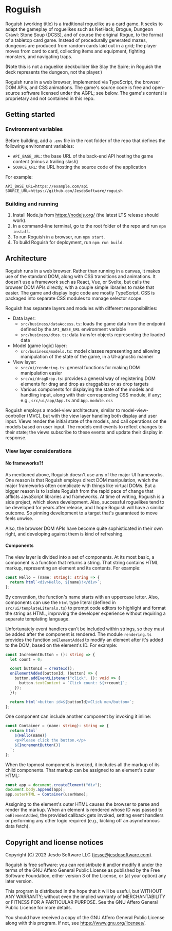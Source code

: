 # Roguish

Roguish (working title) is a traditional roguelike as a card game. It seeks to adapt the gameplay of roguelikes such as NetHack, Brogue, Dungeon Crawl: Stone Soup (DCSS), and of course the original Rogue, to the format of a tabletop card game. Instead of procedurally generated mazes, dungeons are produced from random cards laid out in a grid; the player moves from card to card, collecting items and equipment, fighting monsters, and navigating traps.

(Note this is not a roguelike deckbuilder like Slay the Spire; in Roguish the deck represents the dungeon, not the player.)

Roguish runs in a web browser, implemented via TypeScript, the browser DOM APIs, and CSS animations. The game's source code is free and open-source software licensed under the AGPL; see below. The game's content is proprietary and not contained in this repo.

## Getting started

### Environment variables

Before building, add a `.env` file in the root folder of the repo that defines the following environment variables:

- `API_BASE_URL`: the base URL of the back-end API hosting the game content (minus a trailing slash)
- `SOURCE_URL`: the URL hosting the source code of the application

For example:

```
API_BASE_URL=https://example.com/api
SOURCE_URL=https://github.com/JesdoSoftware/roguish
```

### Building and running

1. Install Node.js from https://nodejs.org/ (the latest LTS release should work).
2. In a command-line terminal, go to the root folder of the repo and run `npm install`.
3. To run Roguish in a browser, run `npm start`.
4. To build Roguish for deployment, run `npm run build`.

## Architecture

Roguish runs in a web browser. Rather than running in a canvas, it makes use of the standard DOM, along with CSS transitions and animations. It doesn't use a framework such as React, Vue, or Svelte, but calls the browser DOM APIs directly, with a couple simple libraries to make that easier. The game and display logic code are mostly TypeScript. CSS is packaged into separate CSS modules to manage selector scope.

Roguish has separate layers and modules with different responsibilities:

- Data layer:
  - `src/business/dataAccess.ts`: loads the game data from the endpoint defined by the `API_BASE_URL` environment variable
  - `src/business/dtos.ts`: data transfer objects representing the loaded data
- Model (game logic) layer:
  - `src/business/models.ts`: model classes representing and allowing manipulation of the state of the game, in a UI-agnostic manner
- View layer:
  - `src/ui/rendering.ts`: general functions for making DOM manipulation easier
  - `src/ui/dragDrop.ts`: provides a general way of registering DOM elements for drag and drop as draggables or as drop targets
  - Various components for displaying the state of the models and handling input, along with their corresponding CSS module, if any; e.g., `src/ui/app/App.ts` and `App.module.css`

Roguish employs a model-view architecture, similar to model-view-controller (MVC), but with the view layer handling both display and user input. Views render the initial state of the models, and call operations on the models based on user input. The models emit events to reflect changes to their state; the views subscribe to these events and update their display in response.

### View layer considerations

#### No frameworks?!

As mentioned above, Roguish doesn't use any of the major UI frameworks. One reason is that Roguish employs direct DOM manipulation, which the major frameworks often complicate with things like virtual DOMs. But a bigger reason is to isolate Roguish from the rapid pace of change that afflicts JavaScript libraries and frameworks. At time of writing, Roguish is a side project, which slows development. Also, successful roguelikes tend to be developed for years after release, and I hope Roguish will have a similar outcome. So pinning development to a target that's guaranteed to move feels unwise.

Also, the browser DOM APIs have become quite sophisticated in their own right, and developing against them is kind of refreshing.

#### Components

The view layer is divided into a set of components. At its most basic, a component is a function that returns a string. That string contains HTML markup, representing an element and its contents. For example:

```typescript
const Hello = (name: string): string => {
  return html`<div>Hello, ${name}!</div>`;
};
```

By convention, the function's name starts with an uppercase letter. Also, components can use the `html` type literal (defined in `src/ui/templateLiterals.ts`) to prompt code editors to highlight and format the string as HTML, improving the developer experience without requiring a separate templating language.

Unfortunately event handlers can't be included within strings, so they must be added after the component is rendered. The module `rendering.ts` provides the function `onElementAdded` to modify an element after it's added to the DOM, based on the element's ID. For example:

```typescript
const IncrementButton = (): string => {
  let count = 0;

  const buttonId = createId();
  onElementAdded(buttonId, (button) => {
    button.addEventListener("click", (): void => {
      button.textContent = `Click count: ${++count}`;
    });
  });

  return html`<button id=${buttonId}>Click me</button>`;
};
```

One component can include another component by invoking it inline:

```typescript
const Container = (name: string): string => {
  return html`
    ${Hello(name)}
    <p>Please click the button.</p>
    ${IncrementButton()}
  `;
};
```

When the topmost component is invoked, it includes all the markup of its child components. That markup can be assigned to an element's outer HTML:

```typescript
const app = document.createElement("div");
document.body.append(app);
app.outerHTML = Container(userName);
```

Assigning to the element's outer HTML causes the browser to parse and render the markup. When an element is rendered whose ID was passed to `onElementAdded`, the provided callback gets invoked, setting event handlers or performing any other logic required (e.g., kicking off an asynchronous data fetch).

## Copyright and license notices

Copyright (C) 2023 Jesdo Software LLC (jesse@jesdosoftware.com).

Roguish is free software: you can redistribute it and/or modify it under the terms of the GNU Affero General Public License as published by the Free Software Foundation, either version 3 of the License, or (at your option) any later version.

This program is distributed in the hope that it will be useful, but WITHOUT ANY WARRANTY; without even the implied warranty of MERCHANTABILITY or FITNESS FOR A PARTICULAR PURPOSE. See the GNU Affero General Public License for more details.

You should have received a copy of the GNU Affero General Public License along with this program. If not, see https://www.gnu.org/licenses/.
